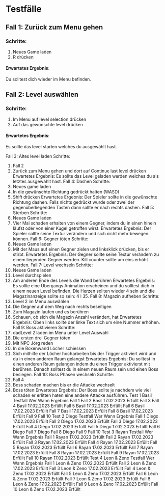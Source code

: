# Testfälle

## Fall 1: Zurück zum Menu gehen
### Schritte:
1. Neues Game laden
2. R drücken
#### Erwartetes Ergebnis:
Du solltest dich wieder im Menu befinden.

## Fall 2: Level auswählen
### Schritte:
1. Im Menu auf level selection drücken
2. Auf das gewünschte level drücken
#### Erwartetes Ergebnis:
Es sollte das level starten welches du ausgewählt hast.

Fall 3: Altes level laden
Schritte:
1. Fall 2
2. Zurück zum Menu gehen und dort auf Continue last level drücken
Erwartetes Ergebnis:
Es sollte das Level geladen werden welches du als letztes ausgewählt hast.
Fall 4: Dashen
Schritte:
1. Neues game laden
2. In die gewünschte Richtung gedrückt halten (WASD)
3. Shift drücken
Erwartetes Ergebnis:
Der Spieler sollte in die gewünschte Richtung dashen. Falls nichts gedrückt wurde
oder zwei der gegenüberliegenden Tasten dann sollte er nach rechts dashen.
Fall 5: Sterben
Schritte:
1. Neues Game laden
2. Vier Mal schaden erhalten von einem Gegner, indem du in einen hinein 
läufst oder von einer Kugel getroffen wirst.
Erwartetes Ergebnis:
Der Spieler sollte seine Textur verändern und sich nicht mehr bewegen können.
Fall 6: Gegner töten
Schritte:
1. Neues Game laden
2. Mit der Maus auf einen Gegner zielen und linksklick drücken, bis er stirbt.
Erwartetes Ergebnis:
Der Gegner sollte seine Textur verändern zu einem liegenden Gegner werden. Kill
counter sollte um eins erhöht werden.
Fall 7: Level wechseln
Schritte:
1. Neues Game laden
2. Level durchspielen
3. Am anderen Ende des Levels die Wand berühren 
Erwartetes Ergebnis:
Es sollte eine Übergangs Animation erscheinen und du solltest dich in einem 
neuen Level befinden. Die Herzen sollten wieder 4 sein und die Magazinanzeige 
sollte so sein: 4 I 35.
Fall 8: Magazin aufheben
Schritte:
1. Level 2 im Menu auswählen
2. Die Gegner auf dem Weg nach rechts beseitigen
3. Zum Magazin laufen und es berühren
4. Schauen, ob sich die Magazin Anzahl verändert, hat
Erwartetes Ergebnis:
Oben links sollte der linke Text sich um eine Nummer erhöhen.
Fall 9: Boss aktivieren
Schritte:
1. dadLevel 2 laden im Menu unter Level Auswahl
2. Die ersten drei Gegner töten
3. Mit NPC Jörg reden
4. In die Boxenwand Löcher schiessen
5. Sich mithilfe der Löcher hocharbeiten bis der Trigger aktiviert wird und 
du in einen anderen Raum gelangst
Erwartetes Ergebnis:
Du solltest in einen anderen Raum gelangen indem du einen Trigger aktivierst 
mit berühren. Danach solltest du in einem neuen Raum sein und einen Boss 
besiegen.
Fall 10: Boss Phasen wechseln
Schritte:
1. Fall 4
2. Boss schaden machen bis er die Attacke wechselt
3. Boss töten
Erwartetes Ergebnis:
Der Boss sollte je nachdem wie viel schaden er erlitten haten eine andere Attacke
ausführen.
Test 1 Basil
Testfall Wer Wann Ergebnis
Fall 1
Fall 2 Basil 17.02.2023 Erfüllt
Fall 3
Fall 4 Basil 17.02.2023 Erfüllt
Fall 5 Basil 17.02.2023 Erfüllt
Fall 6 Basil 17.02.2023 Erfüllt
Fall 7 Basil 17.02.2023 Erfüllt
Fall 8  Basil 17.02.2023 Erfüllt
Fall 9
Fall 10
Test 2 Diego
Testfall Wer Wann Ergebnis
Fall 1 Diego 17.02.2023 Erfüllt
Fall 2 Diego 17.02.2023 Erfüllt
Fall 3 Diego 17.02.2023 Erfüllt
Fall 4 Diego 17.02.2023 Erfüllt
Fall 5 Diego 17.02.2023 Erfüllt
Fall 6 Diego
Fall 7 Diego
Fall 8  Diego
Fall 9
Fall 10
Test 3 Rayan
Testfall Wer Wann Ergebnis
Fall 1 Rayan 17.02.2023 Erfüllt
Fall 2 Rayan 17.02.2023 Erfüllt
Fall 3 Rayan 17.02.2023 Erfüllt
Fall 4 Rayan 17.02.2023 Erfüllt
Fall 5 Rayan 17.02.2023 Erfüllt
Fall 6 Rayan 17.02.2023 Erfüllt
Fall 7 Rayan 17.02.2023 Erfüllt
Fall 8  Rayan 17.02.2023 Erfüllt
Fall 9 Rayan 17.02.2023 Erfüllt
Fall 10 Rayan 17.02.2023 Erfüllt
Test 4 Leon & Zeno
Testfall Wer Wann Ergebnis
Fall 1 Leon & Zeno 17.02.2023 Erfüllt
Fall 2 Leon & Zeno 17.02.2023 Erfüllt
Fall 3 Leon & Zeno 17.02.2023 Erfüllt
Fall 4 Leon & Zeno 17.02.2023 Erfüllt
Fall 5 Leon & Zeno 17.02.2023 Erfüllt
Fall 6 Leon & Zeno 17.02.2023 Erfüllt
Fall 7 Leon & Zeno 17.02.2023 Erfüllt
Fall 8  Leon & Zeno 17.02.2023 Erfüllt
Fall 9 Leon & Zeno 17.02.2023 Erfüllt
Fall 10 Leon & Zeno 17.02.2023 Erfüllt
